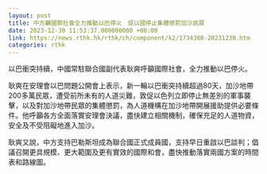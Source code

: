 ```yaml
---
layout: post
title: 中方籲國際社會全力推動以巴停火　促以國停止集體懲罰加沙民眾
date: 2023-12-30 11:53:37.000000000 +08:00
link: https://news.rthk.hk/rthk/ch/component/k2/1734308-20231230.htm
categories: rthk
---
```


以巴衝突持續，中國常駐聯合國副代表耿爽呼籲國際社會，全力推動以巴停火。

耿爽在安理會以巴問題公開會上表示，新一輪以巴衝突持續超過80天，加沙地帶200多萬民眾，遭受前所未有的人道災難，敦促以色列立即停止無差別的軍事襲擊，以及對加沙地帶民眾的集體懲罰，為人道機構在加沙地帶開展援助提供必要條件。他呼籲各方全面落實安理會決議，盡快建立相關機制，確保充足的人道物資，安全及不受阻礙地進入加沙。

耿爽又說，中方支持巴勒斯坦成為聯合國正式成員國，支持早日重啟以巴談判；倡議召開更具規模、更大範圍及更有實效的國際和會，盡快推動落實兩國方案的時間表和路線圖。
